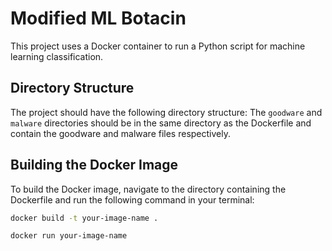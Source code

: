 # Modified ML Botacin

This project uses a Docker container to run a Python script for machine learning classification.

## Directory Structure

The project should have the following directory structure:
The `goodware` and `malware` directories should be in the same directory as the Dockerfile and contain the goodware and malware files respectively.

## Building the Docker Image

To build the Docker image, navigate to the directory containing the Dockerfile and run the following command in your terminal:

```bash
docker build -t your-image-name .

docker run your-image-name